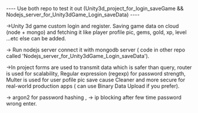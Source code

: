 ---- Use both repo to test it out (Unity3d_project_for_login_saveGame && Nodejs_server_for_Unity3dGame_Login_saveData) ----

->Unity 3d game custom login and register. Saving game data on cloud (node + mongo) and fetching it like player profile pic, gems, gold, xp, level ...etc else can be added.

-> Run nodejs server connect it with mongodb server ( code in other repo called 'Nodejs_server_for_Unity3dGame_Login_saveData').

->In project forms are used to transmit data which is safer than query, router is used for scalability, Regular expression (regexp) for password strength, Multer is used for user pofile pic save cause Cleaner and more secure for real-world production apps ( can use Binary Data Upload if you prefer).

-> argon2 for password hashing , 
-> ip blocking after few time password wrong enter.

